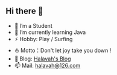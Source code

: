 ## Hi there 👋

- 🔭 I’m a Student
- 🌱 I’m currently learning Java
- ⚡ Hobby: Play / Surfing
- ⛵ Motto：Don't let joy take you down !
- 📝 Blog: [Halavah's Blog](https://halavah.tk/)
- 📫 Mail: halavah@126.com
